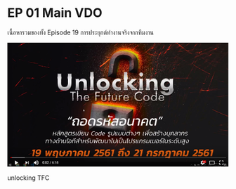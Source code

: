 # EP 01 Main VDO

เนื้อหารวมของทั้ง Episode 19 การประยุกต์ทำงานจริงจากทีมงาน 

[![](images/EP19/00.PNG)](https://www.facebook.com/digitalthailandclub/videos/415200235625455/)

unlocking TFC